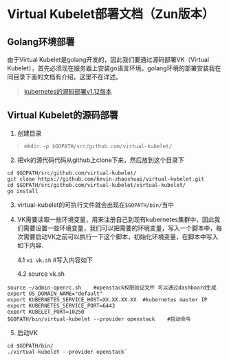 # Virtual Kubelet部署文档（Zun版本）
## Golang环境部署
由于Virtual Kubelet是golang开发的，因此我们要通过源码部署VK（Virtual Kubelet），首先必须现在服务器上安装go语言环境。golang环境的部署安装我在同目录下面的文档有介绍，这里不在详述。

>[kubernetes的源码部署v1.12版本](https://github.com/CodePoetX/kubernetes-V1.12-kubernetes-/blob/master/kubernetes%E6%BA%90%E7%A0%81%E9%83%A8%E7%BD%B2.md)

## Virtual Kubelet的源码部署


1. 创建目录

> `mkdir -p $GOPATH/src/github.com/virtual-kubelet/`

2. 把vk的源代码代码从github上clone下来，然后放到这个目录下
```
cd $GOPATH/src/github.com/virtual-kubelet/
git clone https://github.com/kevin-zhaoshuai/virtual-kubelet.git
cd $GOPATH/src/github.com/virtual-kubelet/virtual-kubelet/
go install
```

3. virtual-kubelet的可执行文件就会出现在`$GOPATH/bin/`当中
4. VK需要读取一些环境变量，用来注册自己到现有kubernetes集群中，因此我们需要设置一些环境变量，我们可以把需要的环境变量，写入一个脚本中，每次需要启动VK之前可以执行一下这个脚本，初始化环境变量，在脚本中写入如下内容.
   
   4.1 `vi vk.sh` #写入内容如下
   
   4.2 source vk.sh

```
source ~/admin-openrc.sh    #openstack权限验证文件 可以通过dashboard生成
export OS_DOMAIN_NAME="default"
export KUBERNETES_SERVICE_HOST=XX.XX.XX.XX  #kubernetes master IP
export KUBERNETES_SERVICE_PORT=6443
export KUBELET_PORT=10250
$GOPATH/bin/virtual-kubelet --provider openstack    #启动命令
```

5. 启动VK

>
```
cd $GOPATH/bin/
./virtual-kubelet --provider openstack`
```
